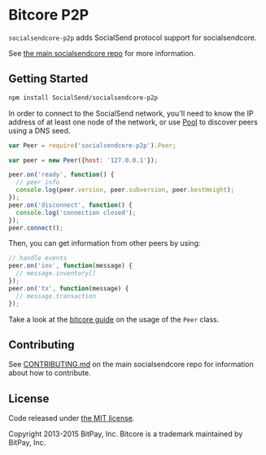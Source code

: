 Bitcore P2P
=======

`socialsendcore-p2p` adds SocialSend protocol support for socialsendcore.

See [the main socialsendcore repo](https://github.com/SocialSend/socialsendcore) for more information.

## Getting Started

```sh
npm install SocialSend/socialsendcore-p2p
```
In order to connect to the SocialSend network, you'll need to know the IP address of at least one node of the network, or use [Pool](/docs/pool.md) to discover peers using a DNS seed.

```javascript
var Peer = require('socialsendcore-p2p').Peer;

var peer = new Peer({host: '127.0.0.1'});

peer.on('ready', function() {
  // peer info
  console.log(peer.version, peer.subversion, peer.bestHeight);
});
peer.on('disconnect', function() {
  console.log('connection closed');
});
peer.connect();
```

Then, you can get information from other peers by using:

```javascript
// handle events
peer.on('inv', function(message) {
  // message.inventory[]
});
peer.on('tx', function(message) {
  // message.transaction
});
```

Take a look at the [bitcore guide](http://bitcore.io/guide/peer.html) on the usage of the `Peer` class.

## Contributing

See [CONTRIBUTING.md](https://github.com/SocialSend/socialsendcore/blob/master/CONTRIBUTING.md) on the main socialsendcore repo for information about how to contribute.

## License

Code released under [the MIT license](https://github.com/bitpay/bitcore/blob/master/LICENSE).

Copyright 2013-2015 BitPay, Inc. Bitcore is a trademark maintained by BitPay, Inc.
